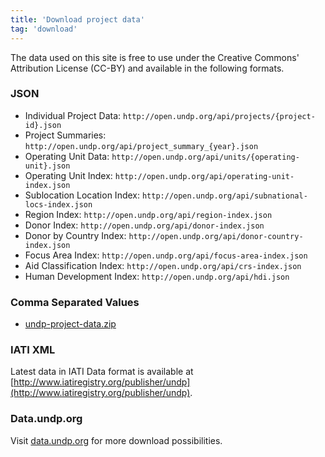 ```yaml
---
title: 'Download project data'
tag: 'download'
---
```

The data used on this site is free to use under the Creative Commons' Attribution License (CC-BY) and available in the following formats.

### JSON

- Individual Project Data: `http://open.undp.org/api/projects/{project-id}.json`
- Project Summaries: `http://open.undp.org/api/project_summary_{year}.json`
- Operating Unit Data: `http://open.undp.org/api/units/{operating-unit}.json`
- Operating Unit Index: `http://open.undp.org/api/operating-unit-index.json`
- Sublocation Location Index: `http://open.undp.org/api/subnational-locs-index.json`
- Region Index: `http://open.undp.org/api/region-index.json`
- Donor Index: `http://open.undp.org/api/donor-index.json`
- Donor by Country Index: `http://open.undp.org/api/donor-country-index.json`
- Focus Area Index: `http://open.undp.org/api/focus-area-index.json`
- Aid Classification Index: `http://open.undp.org/api/crs-index.json`
- Human Development Index: `http://open.undp.org/api/hdi.json`

### Comma Separated Values

- [undp-project-data.zip]({{site.baseurl}}/download/undp-project-data.zip)

### IATI XML
Latest data in IATI Data format is available at [http://www.iatiregistry.org/publisher/undp](http://www.iatiregistry.org/publisher/undp).

### Data.undp.org
Visit [data.undp.org](https://data.undp.org/) for more download possibilities.